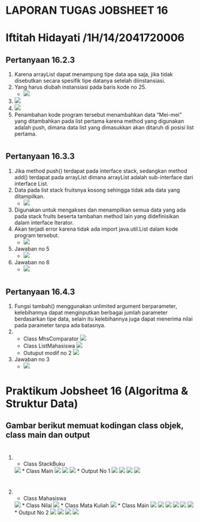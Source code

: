 # LAPORAN TUGAS JOBSHEET 16
# Iftitah Hidayati /1H/14/2041720006
## Pertanyaan 16.2.3
1.	Karena arrayList dapat menampung tipe data apa saja, jika tidak disebutkan secara spesifik tipe datanya setelah diinstansiasi.
2.	Yang harus diubah instansiasi pada baris kode no 25. 
    * <img src="./ss/1.2.PNG">
3.	<img src="./ss/1.3.PNG">
4.	<img src="./ss/1.4.PNG">
5.	Penambahan kode program tersebut menambahkan data “Mei-mei” yang ditambahkan pada list pertama karena method yang digunakan adalah push, dimana data list yang dimasukkan akan ditaruh di posisi list pertama.
#
## Pertanyaan 16.3.3
1.	Jika method push() terdapat pada interface stack, sedangkan method add() terdapat pada arrayList dimana arrayList adalah sub-interface dari interface List.
2.	Data pada list stack fruitsnya kosong sehingga tidak ada data yang ditampilkan. 
    * <img src="./ss/2.2.PNG"> 
3.	Digunakan untuk mengakses dan menampilkan semua data yang ada pada stack fruits beserta tambahan method lain yang didefinisikan dalam interface Iterator.
4.	Akan terjadi error karena tidak ada import java.util.List dalam kode program tersebut.
    * <img src="./ss/2.4.PNG">
5.	Jawaban no 5
    * <img src="./ss/2.5.PNG">
6.	Jawaban no 6
    * <img src="./ss/2.6.PNG">
#
## Pertanyaan 16.4.3
1.	Fungsi tambah() menggunakan unlimited argument berparameter, kelebihannya dapat menginputkan berbagai jumlah parameter berdasarkan tipe data, selain itu kelebihannya juga dapat menerima nilai pada parameter tanpa ada batasnya.
2.	* Class MhsComparator
        <img src="./ss/3.2.mhscomparator.PNG">
    * Class ListMahasiswa
        <img src="./ss/3.2.listmhs.PNG">
    * Outuput modif no 2
        <img src="./ss/3.2.output.PNG">
3.	Jawaban no 3
    * <img src="./ss/3.3.PNG">
#
# Praktikum Jobsheet 16 (Algoritma & Struktur Data)
## Gambar berikut memuat kodingan class objek, class main dan output
#
1. * Class StackBuku
    <img src="./ss/1.stackbuku.PNG">
    * Class Main
    <img src="./ss/1.main1.PNG">
    <img src="./ss/1.main2.PNG">
    <img src="./ss/1.main3.png">
    * Output No 1
    <img src="./ss/out1.1.PNG">
    <img src="./ss/out1.2.PNG">
    <img src="./ss/out1.3.PNG">
    <img src="./ss/out1.4.PNG">
#
2. * Class Mahasiswa
    <img src="./ss/2.mahasiswa.PNG">
    * Class Nilai
    <img src="./ss/2.nilai.PNG">
    * Class Mata Kuliah
    <img src="./ss/2.matkul.PNG">
    * Class Main
    <img src="./ss/2.main1.PNG">
    <img src="./ss/2.main2.PNG">
    <img src="./ss/2.main3.PNG">
    <img src="./ss/2.main4.PNG">
    <img src="./ss/2.main5.PNG">
    <img src="./ss/2.main6.PNG">
    * Output No 2
    <img src="./ss/out2.1.PNG">
    <img src="./ss/out2.2.PNG">
    <img src="./ss/out2.3.PNG">
    <img src="./ss/out2.4.PNG">
#

